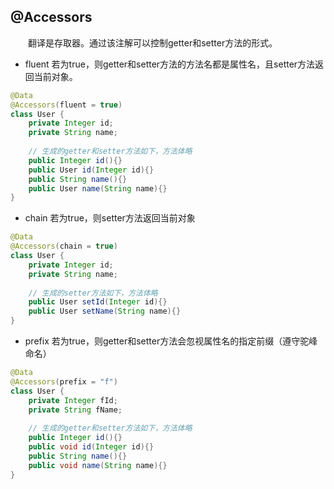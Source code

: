 





## @Accessors

　　翻译是存取器。通过该注解可以控制getter和setter方法的形式。

- fluent 若为true，则getter和setter方法的方法名都是属性名，且setter方法返回当前对象。
```java
@Data
@Accessors(fluent = true)
class User {
	private Integer id;
	private String name;
	
	// 生成的getter和setter方法如下，方法体略
	public Integer id(){}
	public User id(Integer id){}
	public String name(){}
	public User name(String name){}
}
```
- chain 若为true，则setter方法返回当前对象
```java
@Data
@Accessors(chain = true)
class User {
	private Integer id;
	private String name;
	
	// 生成的setter方法如下，方法体略
	public User setId(Integer id){}
	public User setName(String name){}
}
```
- prefix 若为true，则getter和setter方法会忽视属性名的指定前缀（遵守驼峰命名）
```java
@Data
@Accessors(prefix = "f")
class User {
	private Integer fId;
	private String fName;
	
	// 生成的getter和setter方法如下，方法体略
	public Integer id(){}
	public void id(Integer id){}
	public String name(){}
	public void name(String name){}
}
```
